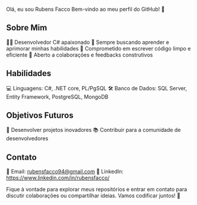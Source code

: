 Olá, eu sou Rubens Facco
Bem-vindo ao meu perfil do GitHub! 👋

## Sobre Mim
👨‍💻 Desenvolvedor C# apaixonado
🌱 Sempre buscando aprender e aprimorar minhas habilidades
🚀 Comprometido em escrever código limpo e eficiente
🤝 Aberto a colaborações e feedbacks construtivos

## Habilidades
💻 Linguagens: C#, .NET core, PL/PgSQL
🛠️ Banco de Dados: SQL Server, Entity Framework, PostgreSQL, MongoDB

## Objetivos Futuros
🚀 Desenvolver projetos inovadores
📚 Contribuir para a comunidade de desenvolvedores

## Contato
📧 Email: rubensfacco94@gmail.com
💼 LinkedIn: https://www.linkedin.com/in/rubensfacco/

Fique à vontade para explorar meus repositórios e entrar em contato para discutir colaborações ou compartilhar ideias. Vamos codificar juntos! 🚀
